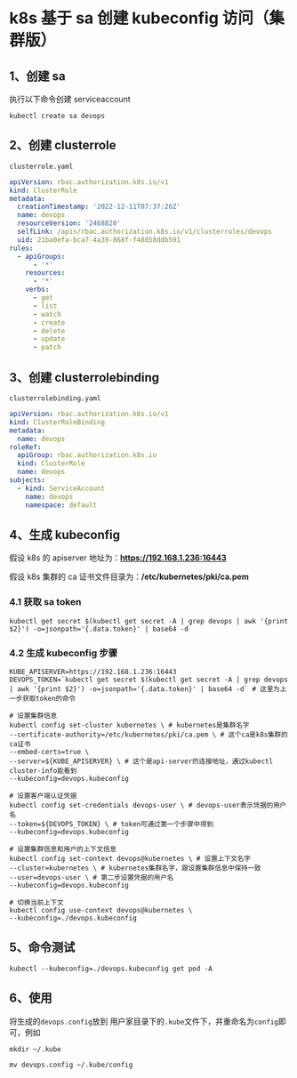 # k8s 基于 sa 创建 kubeconfig 访问（集群版）

## 1、创建 sa

执行以下命令创建 serviceaccount

```shell
kubectl create sa devops
```

## 2、创建 clusterrole

`clusterrole.yaml`

```yaml
apiVersion: rbac.authorization.k8s.io/v1
kind: ClusterRole
metadata:
  creationTimestamp: '2022-12-11T07:37:26Z'
  name: devops
  resourceVersion: '2468820'
  selfLink: /apis/rbac.authorization.k8s.io/v1/clusterroles/devops
  uid: 21ba0efa-bca7-4a39-868f-f48858ddb591
rules:
  - apiGroups:
      - '*'
    resources:
      - '*'
    verbs:
      - get
      - list
      - watch
      - create
      - delete
      - update
      - patch
```

## 3、创建 clusterrolebinding

`clusterrolebinding.yaml`

```yaml
apiVersion: rbac.authorization.k8s.io/v1
kind: ClusterRoleBinding
metadata:
  name: devops
roleRef:
  apiGroup: rbac.authorization.k8s.io
  kind: ClusterRole
  name: devops
subjects:
  - kind: ServiceAccount
    name: devops
    namespace: default
```

## 4、生成 kubeconfig

假设 k8s 的 apiserver 地址为：**<https://192.168.1.236:16443>**

假设 k8s 集群的 ca 证书文件目录为：**/etc/kubernetes/pki/ca.pem**

### 4.1 获取 sa token

```shell
kubectl get secret $(kubectl get secret -A | grep devops | awk '{print $2}') -o=jsonpath='{.data.token}' | base64 -d
```

### 4.2 生成 kubeconfig 步骤

```shell
KUBE_APISERVER=https://192.168.1.236:16443
DEVOPS_TOKEN=`kubectl get secret $(kubectl get secret -A | grep devops | awk '{print $2}') -o=jsonpath='{.data.token}' | base64 -d` # 这里为上一步获取token的命令

# 设置集群信息
kubectl config set-cluster kubernetes \ # kubernetes是集群名字
--certificate-authority=/etc/kubernetes/pki/ca.pem \ # 这个ca是k8s集群的ca证书
--embed-certs=true \
--server=${KUBE_APISERVER} \ # 这个是api-server的连接地址，通过kubectl cluster-info能看到
--kubeconfig=devops.kubeconfig

# 设置客户端认证凭据
kubectl config set-credentials devops-user \ # devops-user表示凭据的用户名
--token=${DEVOPS_TOKEN} \ # token可通过第一个步骤中得到
--kubeconfig=devops.kubeconfig

# 设置集群信息和用户的上下文信息
kubectl config set-context devops@kubernetes \ # 设置上下文名字
--cluster=kubernetes \ # kubernetes集群名字，跟设置集群信息中保持一致
--user=devops-user \ # 第二步设置凭据的用户名
--kubeconfig=devops.kubeconfig

# 切换当前上下文
kubectl config use-context devops@kubernetes \
--kubeconfig=./devops.kubeconfig
```

## 5、命令测试

```shell
kubectl --kubeconfig=./devops.kubeconfig get pod -A
```

## 6、使用

将生成的`devops.config`放到 用户家目录下的`.kube`文件下，并重命名为`config`即可，例如

```shell
mkdir ~/.kube

mv devops.config ~/.kube/config
```
